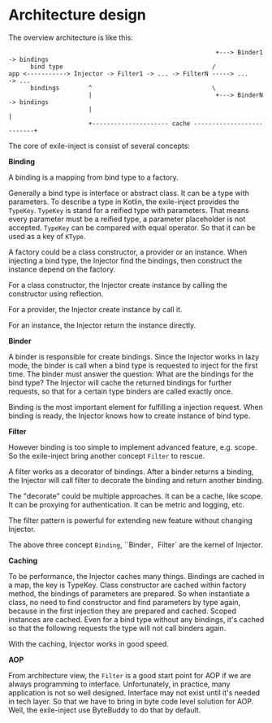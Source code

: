 Architecture design
===================

The overview architecture is like this:

```
                                                         +---> Binder1 -> bindings
      bind type                                         /
app <-----------> Injector -> Filter1 -> ... -> FilterN -----> ...     -> ...
      bindings        ^                                 \
                      |                                  +---> BinderN -> bindings
                      |                                                      |
                      +--------------------- cache --------------------------+
```

The core of exile-inject is consist of several concepts:

**Binding**

A binding is a mapping from bind type to a factory.

Generally a bind type is interface or abstract class. It can be a type with parameters. To describe
a type in Kotlin, the exile-inject provides the `TypeKey`. `TypeKey` is stand for a reified type
with parameters. That means every parameter must be a reified type, a parameter placeholder is not
accepted. `TypeKey` can be compared with equal operator. So that it can be used as a key of `KType`.

A factory could be a class constructor, a provider or an instance. When injecting a bind type,
the Injector find the bindings, then construct the instance depend on the factory.

For a class constructor, the Injector create instance by calling the constructor using reflection.

For a provider, the Injector create instance by call it.

For an instance, the Injector return the instance directly.

**Binder**

A binder is responsible for create bindings. Since the Injector works in lazy mode, the binder
is call when a bind type is requested to inject for the first time. The binder must answer the
question: What are the bindings for the bind type? The Injector will cache the returned bindings
for further requests, so that for a certain type binders are called exactly once.

Binding is the most important element for fulfilling a injection request. When binding is ready,
the Injector knows how to create instance of bind type.

**Filter**

However binding is too simple to implement advanced feature, e.g. scope. So the exile-inject bring
another concept `Filter` to rescue.

A filter works as a decorator of bindings. After a binder returns a binding, the Injector will call
filter to decorate the binding and return another binding.

The "decorate" could be multiple approaches. It can be a cache, like scope. It can be proxying for
authentication. It can be metric and logging, etc.

The filter pattern is powerful for extending new feature without changing Injector.

The above three concept `Binding`, ``Binder`, `Filter` are the kernel of Injector.

**Caching**

To be performance, the Injector caches many things. Bindings are cached in a map, the key is TypeKey.
Class constructor are cached within factory method, the bindings of parameters are prepared. So when
instantiate a class, no need to find constructor and find parameters by type again, because in the
first injection they are prepared and cached. Scoped instances are cached. Even for a bind type
without any bindings, it's cached so that the following requests the type will not call binders again.

With the caching, Injector works in good speed.

**AOP**

From architecture view, the `Filter` is a good start point for AOP if we are always programming to
interface. Unfortunately, in practice, many application is not so well designed. Interface may not
exist until it's needed in tech layer. So that we have to bring in byte code level solution for AOP.
Well, the exile-inject use ByteBuddy to do that by default.
